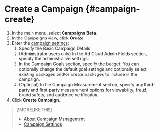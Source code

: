 # Create a Campaign {#campaign-create}

1. In the main menu, select **Campaigns Beta**.
1. In the Campaigns view, click **Create**.
1. Enter the [campaign settings](campaign-settings.md):
    1. Specify the Basic Campaign Details.
    1. (Administrator users only) In the Ad Cloud Admin Fields section, specify the administrative settings.
    1. In the Campaign Goals section, specify the budget. You can optionally change the default goal settings and optionally select existing packages and/or create packages to include in the campaign.
    1. (Optional) In the Campaign Measurement section, specify any third-party and first-party measurement options for viewability, fraud, brand safety, and audience verification.
1. Click **Create Campaign**.

>[!MORELIKETHIS]
>
>* [About Campaign Management](campaign-about.md)
>* [Campaign Settings](campaign-settings.md)
